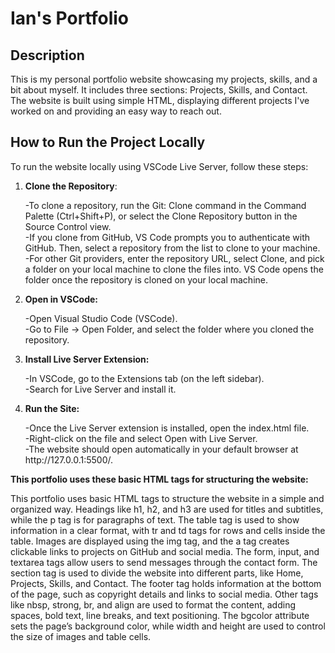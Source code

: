 # Ian's Portfolio

## Description 
This is my personal portfolio website showcasing my projects, skills, and a bit about myself. It includes three sections: Projects, Skills, and Contact. The website is built using simple HTML, displaying different projects I've worked on and providing an easy way to reach out.

## How to Run the Project Locally 
To run the website locally using VSCode Live Server, follow these steps:

1. **Clone the Repository**: 
    <p>-To clone a repository, run the Git: Clone command in the Command Palette (Ctrl+Shift+P), or select the Clone Repository button in the Source Control view.<br>
    -If you clone from GitHub, VS Code prompts you to authenticate with GitHub. Then, select a repository from the list to clone to your machine.<br>
    -For other Git providers, enter the repository URL, select Clone, and pick a folder on your local machine to clone the files into. VS Code opens the folder once the repository is cloned on your local machine.</p>
2. **Open in VSCode:**
    <p>-Open Visual Studio Code (VSCode).<br>
    -Go to File -> Open Folder, and select the folder where you cloned the repository.</p>
3. **Install Live Server Extension:**
    <p>-In VSCode, go to the Extensions tab (on the left sidebar).<br>
    -Search for Live Server and install it.</p>
4. **Run the Site:**
    <p>-Once the Live Server extension is installed, open the index.html file.<br>
    -Right-click on the file and select Open with Live Server.<br>
    -The website should open automatically in your default browser at http://127.0.0.1:5500/.</p>

**This portfolio uses these basic HTML tags for structuring the website:**

This portfolio uses basic HTML tags to structure the website in a simple and organized way. Headings like h1, h2, and h3 are used for titles and subtitles, while the p tag is for paragraphs of text. The table tag is used to show information in a clear format, with tr and td tags for rows and cells inside the table. Images are displayed using the img tag, and the a tag creates clickable links to projects on GitHub and social media. The form, input, and textarea tags allow users to send messages through the contact form. The section tag is used to divide the website into different parts, like Home, Projects, Skills, and Contact. The footer tag holds information at the bottom of the page, such as copyright details and links to social media. Other tags like nbsp, strong, br, and align are used to format the content, adding spaces, bold text, line breaks, and text positioning. The bgcolor attribute sets the page’s background color, while width and height are used to control the size of images and table cells.